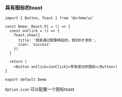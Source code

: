 ### 具有图标的toast

```tsx
import { Button, Toast } from '@xrkmm/ui'

const Demo: React.FC = () => {
  const onClick = () => {
    Toast.show({
      title: '我是通过配置唤起的，我5秒才消失',
      icon: 'success'
    })
  }

  return (
    <Button onClick={onClick}>带有成功的图标</Button>)
}

export default Demo
```
`Option.icon` 可以配置一个图标toast
